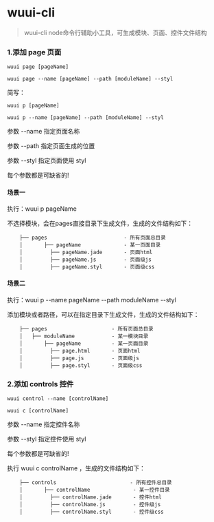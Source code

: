 # wuui-cli

> wuui-cli node命令行辅助小工具，可生成模块、页面、控件文件结构


### 1.添加 page 页面

```
wuui page [pageName]

wuui page --name [pageName] --path [moduleName] --styl

```
简写：

```
wuui p [pageName]

wuui p --name [pageName] --path [moduleName] --styl

```

参数 --name 指定页面名称

参数 --path 指定页面生成的位置

参数 --styl 指定页面使用 styl

每个参数都是可缺省的!

#### 场景一

执行：wuui p pageName

不选择模块，会在pages直接目录下生成文件，生成的文件结构如下：
```
    ├── pages                         - 所有页面总目录
   	│       ├── pageName              - 某一页面目录
    │         ├── pageName.jade       - 页面html
    │         ├── pageName.js         - 页面级js
    │         ├── pageName.styl       - 页面级css
```

#### 场景二

执行：wuui p --name pageName --path moduleName --styl

添加模块或者路径，可以在指定目录下生成文件，生成的文件结构如下：
```
    ├── pages                     - 所有页面总目录
    │   ├── moduleName            - 某一模块目录
    │       ├── pageName          - 某一页面目录
    │         ├── page.html       - 页面html
    │         ├── page.js         - 页面级js
    │         ├── page.styl       - 页面级css
```

### 2.添加 controls 控件

```
wuui control --name [controlName]

wuui c [controlName]

```

参数 --name 指定控件名称

参数 --styl 指定控件使用 styl

每个参数都是可缺省的!

执行 wuui c controlName ，生成的文件结构如下：

```
    ├── controls                        - 所有控件总目录
   	│       ├── controlName              - 某一控件目录
    │         ├── controlName.jade       - 控件html
    │         ├── controlName.js         - 控件级js
    │         ├── controlName.styl       - 控件级css
```

